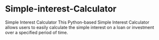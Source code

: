 # Simple-interest-Calculator
Simple Interest Calculator This Python-based Simple Interest Calculator allows users to easily calculate the simple interest on a loan or investment over a specified period of time. 
